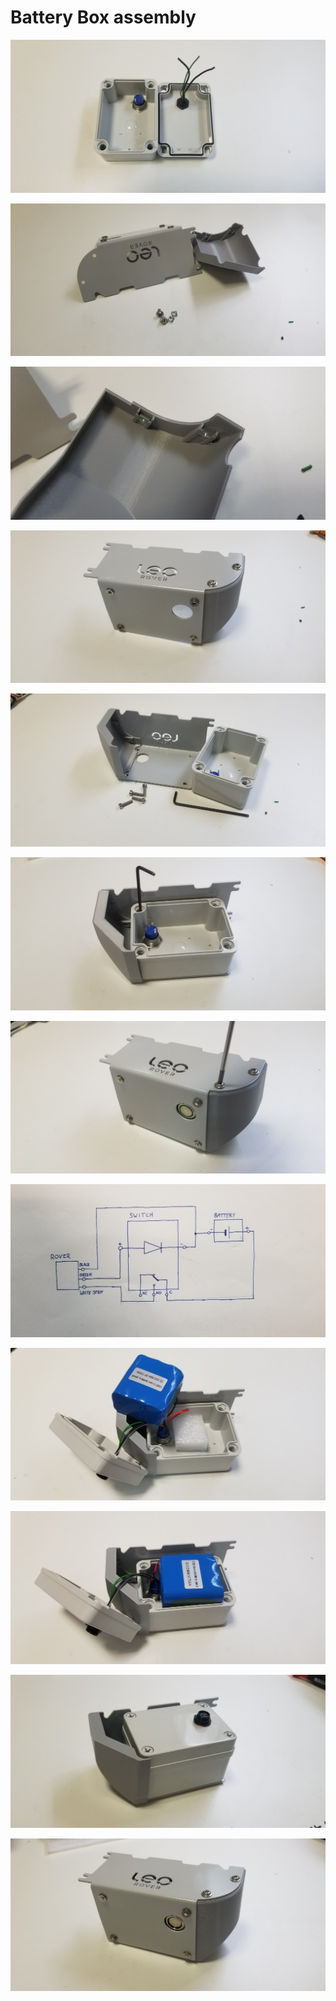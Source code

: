 # Battery Box assembly



![](../.gitbook/assets/20190731-160411.jpg)

![](../.gitbook/assets/20190731-161151.jpg)

![](../.gitbook/assets/20190731-161219.jpg)

![](../.gitbook/assets/20190731-161312.jpg)

![](../.gitbook/assets/20190731-161438.jpg)

![](../.gitbook/assets/20190731-161648.jpg)

![](../.gitbook/assets/20190731-161708.jpg)

![](../.gitbook/assets/20190731-160522.jpg)

![](../.gitbook/assets/20190731-162844.jpg)

![](../.gitbook/assets/20190731-162905.jpg)

![](../.gitbook/assets/20190731-163223.jpg)

![](../.gitbook/assets/20190731-163232.jpg)

